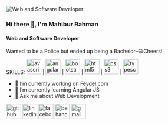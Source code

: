 ![Web and Software Developer](https://media-exp1.licdn.com/dms/image/C5116AQELMRQSQwl8Gw/profile-displaybackgroundimage-shrink_350_1400/0/1523513689695?e=1636588800&v=beta&t=9ms2INZJlNvnRuZzVw36uicSbT2X2HvrR5gDXO4fFI0)
### Hi there 👋, I'm Mahibur Rahman
#### Web and Software Developer
Wanted to be a Police but ended up being a Bachelor–😃Cheers!

SKILLS: 
<img src="https://img.icons8.com/color/48/000000/javascript--v1.png" alt='javascript' height='40'> |
<img src='https://img.icons8.com/color/48/000000/angularjs.png' alt='angular' height='40'> | <img src="https://img.icons8.com/color/48/000000/bootstrap.png" alt='bootstrap' height='40'> | <img src="https://img.icons8.com/color/48/000000/html-5--v1.png" alt='html5' height='40'> | <img src="https://img.icons8.com/color/48/000000/css3.png" alt='css3' height='40'> | <img src="https://img.icons8.com/color/48/000000/typescript.png" alt='typescript' height='40'>

- 🔭 I’m currently working on Feydel.com 
- 🌱 I’m currently learning Angular JS 
- 💬 Ask me about Web Development 


[<img src='https://img.icons8.com/color-glass/48/000000/github.png' alt='github' height='40'>](https://github.com/mahibur01)  [<img src='https://img.icons8.com/fluency/48/000000/linkedin.png' alt='linkedin' height='40'>](https://www.linkedin.com/in/whoisrakib/)  [<img src='https://img.icons8.com/color/48/000000/facebook.png' alt='facebook' height='40'>](https://www.facebook.com/whoisrakib)  [<img src='https://img.icons8.com/color/48/000000/behance.png' alt='behance' height='40'>](mahiburrahman)  [<img src='https://img.icons8.com/color/48/000000/gmail-new.png' alt='gmail' height='40'>](mahibur.business@gmail.com)  
